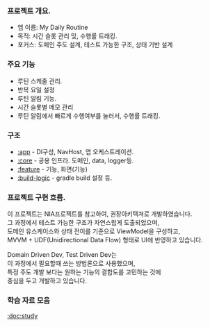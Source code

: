 ### 프로젝트 개요.
- 앱 이름: My Daily Routine
- 목적: 시간 슬롯 관리 및, 수행률 트래킹.
- 포커스: 도메인 주도 설계, 테스트 가능한 구조, 상태 기반 설계

### 주요 기능
- 루틴 스케줄 관리.
- 반복 요일 설정
- 루틴 알림 기능.
- 시간 슬롯별 메모 관리
- 루틴 알림에서 빠르게 수행여부를 눌러서, 수행률 트래킹.

### 구조
- [:app](/) - DI구성, NavHost, 앱 오케스트레이션.
- [:core](/) - 공용 인프라. 도메인, data, logger등.
- [:feature](/) - 기능, 화면(기능)
- [:build-logic](/) - gradle build 설정 등.


### 프로젝트 구현 흐름.

이 프로젝트는 NIA프로젝트를 참고하여, 권장아키텍쳐로 개발하였습니다.  
그 과정에서 테스트 가능한 구조가 자연스럽게 도출되었으며,  
도메인 유스케이스와 상태 전이를 기준으로 ViewModel을 구성하고,  
MVVM + UDF(Unidirectional Data Flow) 형태로 UI에 반영하고 있습니다.

Domain Driven Dev, Test Driven Dev는  
이 과정에서 필요할때 쓰는 방법론으로 사용했으며,  
특정 주도 개발 보다는 원하는 기능의 결합도를 고민하는 것에   
중심을 두고 개발하고 있습니다.  

### 학습 자료 모음
[:doc:study](/docs/study)
